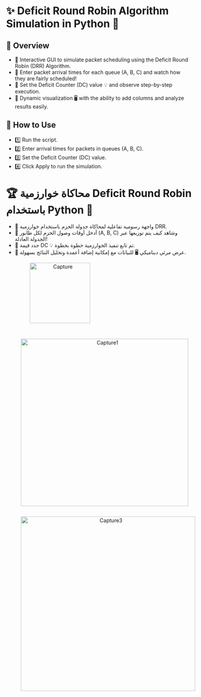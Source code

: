 # ✨ Deficit Round Robin Algorithm Simulation in Python 🐍

## 📌 Overview
- 🔹 Interactive GUI to simulate packet scheduling using the Deficit Round Robin (DRR) Algorithm.
- 🔹 Enter packet arrival times for each queue (A, B, C) and watch how they are fairly scheduled!
- 🔹 Set the Deficit Counter (DC) value 💡 and observe step-by-step execution.
- 🔹 Dynamic visualization 🖥️ with the ability to add columns and analyze results easily.

## 🚀 How to Use
- 1️⃣ Run the script.
- 2️⃣ Enter arrival times for packets in queues (A, B, C).
- 3️⃣ Set the Deficit Counter (DC) value.
- 4️⃣ Click Apply to run the simulation.

# 🏆 محاكاة خوارزمية Deficit Round Robin باستخدام Python 🐍
- 🔹 واجهة رسومية تفاعلية لمحاكاة جدولة الحزم باستخدام خوارزمية DRR.
- 🔹 أدخل أوقات وصول الحزم لكل طابور (A, B, C) وشاهد كيف يتم توزيعها عبر الجدولة العادلة!
- 🔹 حدد قيمة DC 💡 ثم تابع تنفيذ الخوارزمية خطوة بخطوة.
- 🔹 عرض مرئي ديناميكي 🖥️ للبيانات مع إمكانية إضافة أعمدة وتحليل النتائج بسهولة.
  <figure style="display: inline-block; text-align: center; margin-right: 20px;">
  <img width="164" alt="Capture" src="https://github.com/user-attachments/assets/12b54508-fc21-4cbb-ba93-dd3ece4075a5" />
</figure>

<figure style="display: inline-block; text-align: center; margin-right: 20px;">
  <img width="454" alt="Capture1" src="https://github.com/user-attachments/assets/73a37bd3-92f9-4106-b2d9-80e0fa978123" />
</figure>

<figure style="display: inline-block; text-align: center;">
  <img width="473" alt="Capture3" src="https://github.com/user-attachments/assets/760a2828-bd0b-4d7b-a280-70e8bac5fbf7" />
</figure>

